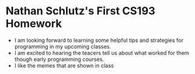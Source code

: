 # Nathan Schlutz's First CS193 Homework
- I am looking forward to learning some helpful tips and strategies for programming in my upcoming classes.
- I am excited to hearing the teacers tell us about what worked for them though early programming courses.
- I like the memes that are shown in class

